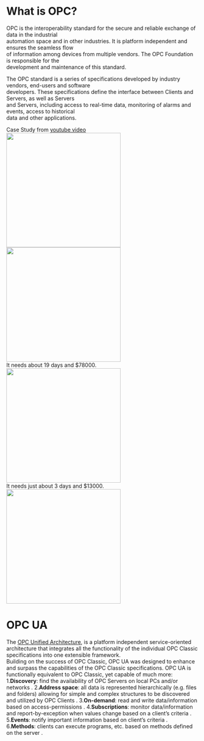 # What is OPC?  
OPC is the interoperability standard for the secure and reliable exchange of data in the industrial  
automation space and in other industries. It is platform independent and ensures the seamless flow   
of information among devices from multiple vendors. The OPC Foundation is responsible for the   
development and maintenance of this standard.  

The OPC standard is a series of specifications developed by industry vendors, end-users and software   
developers. These specifications define the interface between Clients and Servers, as well as Servers   
and Servers, including access to real-time data, monitoring of alarms and events, access to historical   
data and other applications.  

Case Study from [youtube video](https://www.youtube.com/watch?v=OnXJMR7ijbM)  
<img src="https://i.imgur.com/1aVZave.png" width=300>  
<img src="https://i.imgur.com/6nyneDm.png" width=300>   
It needs about 19 days and $78000.    
<img src="https://i.imgur.com/qxbhK44.png" width=300>  
It needs just about 3 days and $13000.    
<img src="https://i.imgur.com/c2R0pk5.png" width=300>  

# OPC UA  
The [OPC Unified Architecture](https://opcfoundation.org/about/opc-technologies/opc-ua/), is a platform independent service-oriented architecture that integrates all the functionality of the individual OPC Classic specifications into one extensible framework.  
Building on the success of OPC Classic, OPC UA was designed to enhance and surpass the capabilities of the OPC Classic specifications. OPC UA is functionally equivalent to OPC Classic, yet capable of much more:  
1.**Discovery**: find the availability of OPC Servers on local PCs and/or networks . 
2.**Address space**: all data is represented hierarchically (e.g. files and folders) allowing for simple and complex  structures to be discovered and utilized by OPC Clients . 
3.**On-demand**: read and write data/information based on access-permissions . 
4.**Subscriptions**: monitor data/information and report-by-exception when values change based on a client’s criteria . 
5.**Events**: notify important information based on client’s criteria . 
6.**Methods**: clients can execute programs, etc. based on methods defined on the server . 
